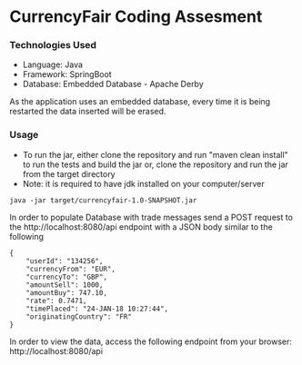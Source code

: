 # CurrencyFair Coding Assesment
### Technologies Used
* Language: Java
* Framework: SpringBoot
* Database: Embedded Database - Apache Derby

As the application uses an embedded database, every time it is being restarted the data inserted will be erased.

### Usage
* To run the jar, either clone the repository and run "maven clean install" to run the tests and build the jar or, clone the repository and run the jar from the target directory 
* Note: it is required to have jdk installed on your computer/server
```
java -jar target/currencyfair-1.0-SNAPSHOT.jar
```
In order to populate Database with trade messages send a POST request to the http://localhost:8080/api endpoint with a JSON body similar to the following
```
{
    "userId": "134256",
    "currencyFrom": "EUR",
    "currencyTo": "GBP",
    "amountSell": 1000,
    "amountBuy": 747.10,
    "rate": 0.7471,
    "timePlaced": "24-JAN-18 10:27:44",
    "originatingCountry": "FR"
}
```

In order to view the data, access the following endpoint from your browser: http://localhost:8080/api 